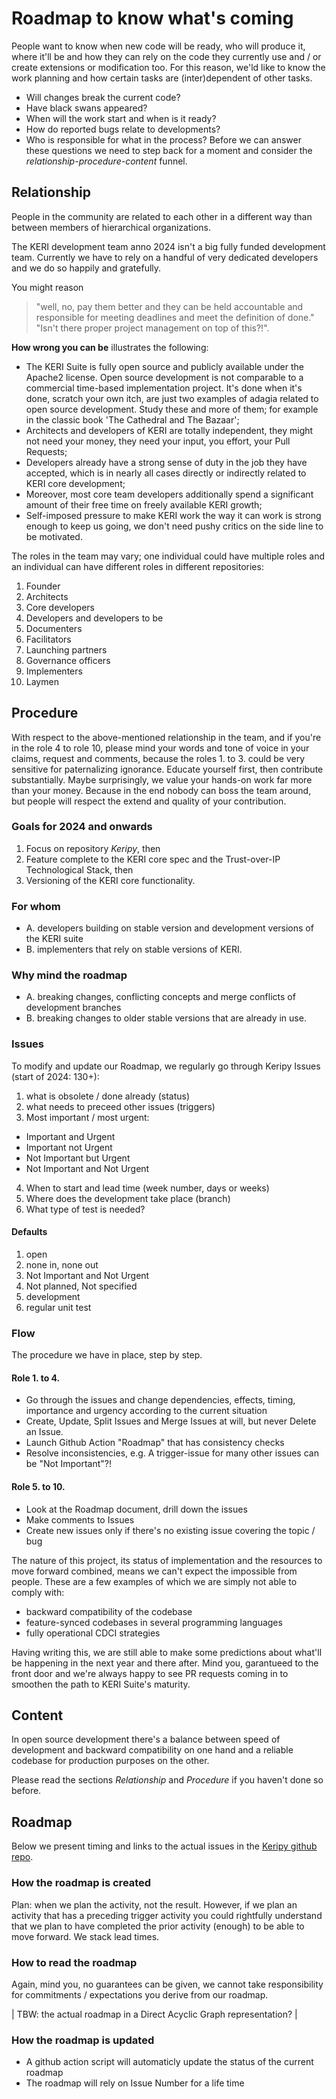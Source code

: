 # Roadmap to know what's coming
People want to know when new code will be ready, who will produce it, where it'll be and how they can rely on the code they currently use and / or create extensions or modification too. For this reason, we'ld like to know the work planning and how certain tasks are (inter)dependent of other tasks. 
- Will changes break the current code?
- Have black swans appeared?
- When will the work start and when is it ready?
- How do reported bugs relate to developments?
- Who is responsible for what in the process?
Before we can answer these questions we need to step back for a moment and consider the *relationship-procedure-content* funnel.

## Relationship
People in the community are related to each other in a different way than between members of hierarchical organizations.

The KERI development team anno 2024 isn't a big fully funded development team. Currently we have to rely on a handful of very dedicated developers and we do so happily and gratefully.

You might reason 
> "well, no, pay them better and they can be held accountable and responsible for meeting deadlines and meet the definition of done."
> "Isn't there proper project management on top of this?!".

**How wrong you can be** illustrates the following:
- The KERI Suite is fully open source and publicly available under the Apache2 license. Open source development is not comparable to a commercial time-based implementation project. It's done when it's done, scratch your own itch, are just two examples of adagia related to open source development. Study these and more of them; for example in the classic book 'The Cathedral and The Bazaar';
- Architects and developers of KERI are totally independent, they might not need your money, they need your input, you effort, your Pull Requests;
- Developers already have a strong sense of duty in the job they have accepted, which is in nearly all cases directly or indirectly related to KERI core development;
- Moreover, most core team developers additionally spend a significant amount of their free time on freely available KERI growth;
- Self-imposed pressure to make KERI work the way it can work is strong enough to keep us going, we don't need pushy critics on the side line to be motivated.

The roles in the team may vary; one individual could have multiple roles and an individual can have different roles in different repositories:
1. Founder
2. Architects
3. Core developers
4. Developers and developers to be
5. Documenters
6. Facilitators
7. Launching partners
8. Governance officers
9. Implementers
10. Laymen

## Procedure
With respect to the above-mentioned relationship in the team, and if you're in the role 4 to role 10,  please mind your words and tone of voice in your claims, request and comments, because the roles 1. to 3. could be very sensitive for paternalizing ignorance. Educate yourself first, then contribute substantially. Maybe surprisingly, we value your hands-on work far more than your money. Because in the end nobody can boss the team around, but people will respect the extend and quality of your contribution.

### Goals for 2024 and onwards
1. Focus on repository *Keripy*, then
2. Feature complete to the KERI core spec and the Trust-over-IP Technological Stack, then
3. Versioning of the KERI core functionality.

### For whom
- A. developers building on stable version and development versions of the KERI suite
- B. implementers that rely on stable versions of KERI.

### Why mind the roadmap
- A. breaking changes, conflicting concepts and merge conflicts of development branches
- B. breaking changes to older stable versions that are already in use.

### Issues
To modify and update our Roadmap, we regularly go through Keripy Issues (start of 2024: 130+):
1. what is obsolete / done already (status)
2. what needs to preceed other issues (triggers)
3. Most important / most urgent:
  - Important and Urgent
  - Important not Urgent
  - Not Important but Urgent
  - Not Important and Not Urgent
4. When to start and lead time (week number, days or weeks)
5. Where does the development take place (branch)
6. What type of test is needed?

#### Defaults
1. open
2. none in, none out
3. Not Important and Not Urgent
4. Not planned, Not specified
5. development
6. regular unit test

### Flow
The procedure we have in place, step by step.

#### Role 1. to 4. 
- Go through the issues and change dependencies, effects, timing, importance and urgency according to the current situation
- Create, Update, Split Issues and Merge Issues at will, but never Delete an Issue.
- Launch Github Action "Roadmap" that has consistency checks
- Resolve inconsistencies, e.g. A trigger-issue for many other issues can be "Not Important"?!

#### Role 5. to 10.
- Look at the Roadmap document, drill down the issues
- Make comments to Issues
- Create new issues only if there's no existing issue covering the topic / bug

The nature of this project, its status of implementation and the resources to move forward combined, means we can't expect the impossible from people. These are a few examples of which we are simply not able to comply with:
- backward compatibility of the codebase
- feature-synced codebases in several programming languages
- fully operational CDCI strategies

Having writing this, we are still able to make some predictions about what'll be happening in the next year and there after. Mind you, garantueed to the front door and we're always happy to see PR requests coming in to smoothen the path to KERI Suite's maturity.

## Content
In open source development there's a balance between speed of development and backward compatibility on one hand and a reliable codebase for production purposes on the other.

Please read the sections *Relationship* and *Procedure* if you haven't done so before.

## Roadmap
Below we present timing and links to the actual issues in the [Keripy github repo](https://github.com/WebOfTrust/keripy). 

### How the roadmap is created
Plan: when we plan the activity, not the result. However, if we plan an activity that has a preceding trigger activity you could rightfully understand that we plan to have completed the prior activity (enough) to be able to move forward. We stack lead times.

### How to read the roadmap
Again, mind you, no guarantees can be given, we cannot take responsibility for commitments / expectations you derive from our roadmap.

| TBW: the actual roadmap in a Direct Acyclic Graph representation? |

### How the roadmap is updated
- A github action script will automaticly update the status of the current roadmap
- The roadmap will rely on Issue Number for a life time